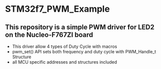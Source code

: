 # STM32f7_PWM_Example

## This repository is a simple PWM driver for LED2 on the Nucleo-F767ZI board  
  - This driver allow 4 types of Duty Cycle with macros  
  - pwm_set() API sets both frequency and duty cycle with PWM_Handle_t Structure  
  - all MCU specific addresses and structures included  
